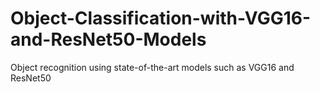 # Object-Classification-with-VGG16-and-ResNet50-Models
Object recognition using state-of-the-art models such as VGG16 and ResNet50
